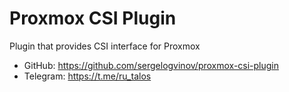 # Proxmox CSI Plugin

Plugin that provides CSI interface for Proxmox

- GitHub: https://github.com/sergelogvinov/proxmox-csi-plugin
- Telegram: https://t.me/ru_talos
